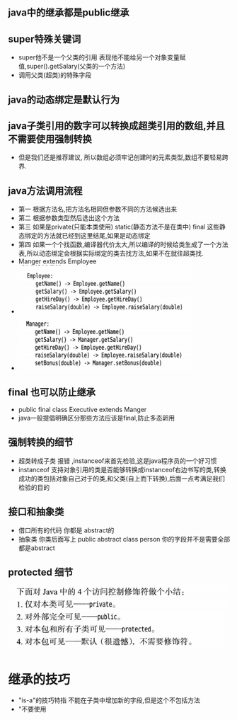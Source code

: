 ## java中的继承都是public继承

## super特殊关键词
+ super他不是一个父类的引用 表现他不能给另一个对象变量赋值,super().getSalary(父类的一个方法)
+ 调用父类(超类)的特殊字段

## java的动态绑定是默认行为

## java子类引用的数字可以转换成超类引用的数组,并且不需要使用强制转换
+ 但是我们还是推荐建议, 所以数组必须牢记创建时的元素类型,数组不要轻易跨界.



## java方法调用流程
+ 第一 根据方法名,把方法名相同但参数不同的方法候选出来
+ 第二 根据参数类型然后选出这个方法
+ 第三 如果是private(只能本类使用) static(静态方法不是在类中) final 这些静态绑定的方法就已经到这里结尾,如果是动态绑定
+ 第四 如果一个个找函数,编译器代价太大,所以编译的时候给类生成了一个方法表,所以动态绑定会根据实际绑定的类去找方法,如果不在就往超类找.
+ Manger extends Employee
+ ![](2022-03-09-22-25-44.png)
+ ![](2022-03-09-22-25-53.png)

## final 也可以防止继承
+ public final class Executive extends Manger
+ java一般提倡明确区分那些方法应该是final,防止多态卵用


## 强制转换的细节
+ 超类转成子类 报错 ,instanceof来首先检验,这是java程序员的一个好习惯
+ instanceof 支持对象引用的类是否能够转换成instanceof右边书写的类,转换成功的类包括对象自己对于的类,和父类(自上而下转换),后面一点考满足我们检验的目的

## 接口和抽象类
+ 借口所有的代码 你都是 abstract的
+ 抽象类 你类后面写上  public abstract class person 你的字段并不是需要全部都是abstract


## protected 细节
![](2022-03-09-22-50-31.png)



# 继承的技巧
+ "is-a"的技巧特指 不能在子类中增加新的字段,但是这个不包括方法
+ "不要使用